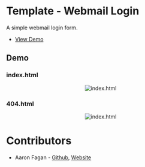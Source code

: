 # Template - Webmail Login
A simple webmail login form.
- [View Demo](https://cdn.aaronfagan.ca/demo/web/webmail-login/)

## Demo

### index.html
<p align="center">
  <img src="https://github.com/aaronfagan/template-webmail-login/blob/master/.demo/index.png?raw=true" alt="index.html"/>
</p>

### 404.html
<p align="center">
  <img src="https://github.com/aaronfagan/template-webmail-login/blob/master/.demo/404.png?raw=true" alt="index.html"/>
</p>

# Contributors
* Aaron Fagan - [Github](https://github.com/aaronfagan), [Website](https://www.aaronfagan.ca/)
